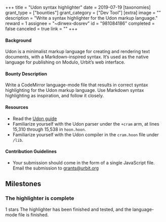+++
title = "Udon syntax highlighter"
date = 2019-07-19
[taxonomies]
grant_type = ["bounties"]
grant_category = ["Dev Tool"]
[extra]
image = ""
description = "Write a syntax highlighter for the Udon markup language."
reward = 1
assignee = "~dirwex-dosrev"
id = "981084186"
completed = false
canceled = true
link = ""
+++

#### Background

Udon is a minimalist markup language for creating and rendering text documents, with a Markdown-inspired syntax. It’s used as the native language for publishing on Modulo, Urbit’s web interface.

#### Bounty Description

Write a CodeMirror language-mode file that results in correct syntax highlighting for the Udon markup language. Use Markdown syntax highlighting as inspiration, and follow it closely.

#### Resources

* Read the [Udon guide](https://urbit.org/docs/using/sail-and-udon/)
* Familiarize yourself with the Udon parser under the `+cram` arm, at lines 15,310 through 15,538 in `hoon.hoon`.
* Familiarize yourself with the Udon compiler in the `cram.hoon` file under `/lib`.

#### Contribution Guidelines

* Your submission should come in the form of a single JavaScript file. Email the submission to grants@urbit.org

## Milestones


### The highlighter is complete
1 stars
The highlighter has been finished and tested, and the language-mode file is finished.

    
